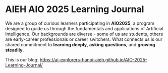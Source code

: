 # AIEH AIO 2025 Learning Journal

We are a group of curious learners participating in **AIO2025**, a program designed to guide us through the fundamentals and applications of Artificial Intelligence. Our backgrounds are diverse - some of us are students, others are early-career professionals or career switchers. What connects us is our shared commitment to **learning deeply**, **asking questions**, and **growing steadily**.

This is our blog: https://ai-explorers-hanoi-aieh.github.io/AIO-2025-Learning-Journal/